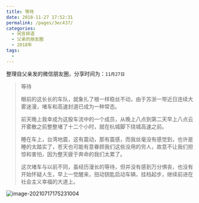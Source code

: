 ```yaml
---
title: 等待
date: 2018-11-27 17:52:31
permalink: /pages/3ec437/
categories:
  - 闲言碎语
  - 父亲的朋友圈
  - 2018年
tags:
  - 
---
```

整理自父亲发的微信朋友圈，分享时间为：`11月27日`

> 等待
>
> 眼前的这长长的车队，就象扎了根一样稳丝不动，由于苏浙一带近日连续大雾迷漫，堵车和高速封道已成为一种常态。
>
> 前天晚上我幸成为这股车流中的一个成员，从晚上八点到第二天早上八点云开雾散之前整整堵了十二个小时，就在杭城脚下绕城高速之前。
>
> 睡在车上，台湾地震，这有震动，那有震感，而我丝毫没有感觉到，也许是睡的太踏实了，苍天也可能有意眷顾我们这些没用的穷人，故意不让我们担惊和害怕，因为整天疲于奔命的我们太累了。
>
> 这次堵车与以前不同，虽经历漫长的等待，但并没有感到万分惧丧，也没有开始怀疑人生，早上一觉醒来，扭动钥匙启动车辆，挂档起步，继续前进在社会主义幸福的大道上。

![image-20210717175231004](http://t.eryajf.net/imgs/2021/09/3f49aea416f57050.jpg)